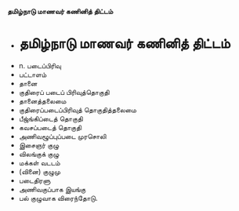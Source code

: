 **தமிழ்நாடு மாணவர் கணினித் திட்டம்**
- # தமிழ்நாடு மாணவர் கணினித் திட்டம்
- n. படைப்பிரிவு
- பட்டாளம்
- தானை
- குதிரைப் படைப் பிரிவுத்தொகுதி
- தானைத்தலைமை
- குதிரைப்படைப்பிரிவுத் தொகுதித்தலைமை
- பீஜ்ங்கிப்டைத் தொகுதி
- கவசப்படைத் தொகுதி
- அணிவழூப்புப்படை முரசொலி
- இசைஞர் குழு
- விலங்குக் குழு
- மக்கள் வடடம்
- (வினை) குழுமு
- படைதிரளு
- அணிவகுப்பாக இயங்கு
- பல் குழுவாக விரைந்தோடு.

